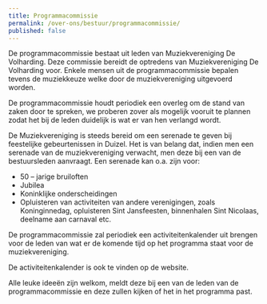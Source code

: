 ```yaml
---
title: Programmacommissie
permalink: /over-ons/bestuur/programmacommissie/
published: false
---
```

De programmacommissie bestaat uit leden van Muziekvereniging De Volharding.
Deze commissie bereidt de optredens van Muziekvereniging De Volharding voor.
Enkele mensen uit de programmacommissie bepalen tevens de muziekkeuze welke door de muziekvereniging uitgevoerd worden.

De programmacommissie houdt periodiek een overleg om de stand van zaken door te spreken, we proberen zover als mogelijk vooruit te plannen zodat het bij de leden duidelijk is wat er van hen verlangd wordt.

De Muziekvereniging is steeds bereid om een serenade te geven bij feestelijke gebeurtenissen in Duizel.
Het is van belang dat, indien men een serenade van de muziekvereniging verwacht, men deze bij een van de bestuursleden aanvraagt.
Een serenade kan o.a. zijn voor:
  * 50 – jarige bruiloften
  * Jubilea
  * Koninklijke onderscheidingen
  * Opluisteren van activiteiten van andere verenigingen, zoals Koninginnedag, opluisteren Sint Jansfeesten, binnenhalen Sint Nicolaas, deelname aan carnaval etc.

De programmacommissie zal periodiek een activiteitenkalender uit brengen voor de leden van wat er de komende tijd op het programma staat voor de muziekvereniging.

De activiteitenkalender is ook te vinden op de website.

Alle leuke ideeën zijn welkom, meldt deze bij een van de leden van de programmacommissie en deze zullen kijken of het in het programma past.

